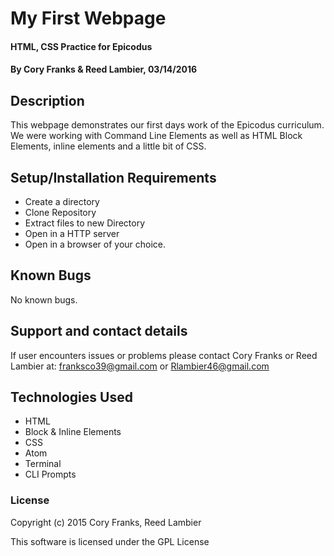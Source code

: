 # My First Webpage

#### HTML, CSS Practice for Epicodus

#### By Cory Franks & Reed Lambier, 03/14/2016

## Description

This webpage demonstrates our first days work of the Epicodus curriculum. We were working with Command Line Elements
  as well as HTML Block Elements, inline elements and a little bit of CSS.

## Setup/Installation Requirements

* Create a directory
* Clone Repository
* Extract files to new Directory
* Open in a HTTP server
* Open in a browser of your choice.


## Known Bugs


No known bugs.

## Support and contact details

If user encounters issues or problems please contact Cory Franks or Reed Lambier at: franksco39@gmail.com or Rlambier46@gmail.com

## Technologies Used

* HTML
* Block & Inline Elements
* CSS
* Atom
* Terminal
* CLI Prompts

### License

Copyright (c) 2015 Cory Franks, Reed Lambier

This software is licensed under the GPL License
